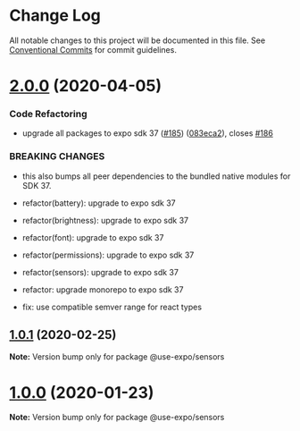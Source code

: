 # Change Log

All notable changes to this project will be documented in this file.
See [Conventional Commits](https://conventionalcommits.org) for commit guidelines.

# [2.0.0](https://github.com/bycedric/use-expo/compare/1.0.1...2.0.0) (2020-04-05)


### Code Refactoring

* upgrade all packages to expo sdk 37 ([#185](https://github.com/bycedric/use-expo/issues/185)) ([083eca2](https://github.com/bycedric/use-expo/commit/083eca28c2271f6581b051e38652e51b4da8bfc9)), closes [#186](https://github.com/bycedric/use-expo/issues/186)


### BREAKING CHANGES

* this also bumps all peer dependencies to the bundled native modules for SDK 37.

* refactor(battery): upgrade to expo sdk 37

* refactor(brightness): upgrade to expo sdk 37

* refactor(font): upgrade to expo sdk 37

* refactor(permissions): upgrade to expo sdk 37

* refactor(sensors): upgrade to expo sdk 37

* refactor: upgrade monorepo to expo sdk 37

* fix: use compatible semver range for react types





## [1.0.1](https://github.com/bycedric/use-expo/compare/1.0.0...1.0.1) (2020-02-25)

**Note:** Version bump only for package @use-expo/sensors





# [1.0.0](https://github.com/bycedric/use-expo/compare/v0.10.1...1.0.0) (2020-01-23)

**Note:** Version bump only for package @use-expo/sensors
